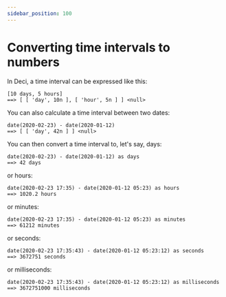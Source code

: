 ```yaml
---
sidebar_position: 100
---
```


# Converting time intervals to numbers

In Deci, a time interval can be expressed like this:

```deci live
[10 days, 5 hours]
==> [ [ 'day', 10n ], [ 'hour', 5n ] ] <null>
```

You can also calculate a time interval between two dates:

```deci live
date(2020-02-23) - date(2020-01-12)
==> [ [ 'day', 42n ] ] <null>
```

You can then convert a time interval to, let's say, days:

```deci live
date(2020-02-23) - date(2020-01-12) as days
==> 42 days
```

or hours:

```deci live
date(2020-02-23 17:35) - date(2020-01-12 05:23) as hours
==> 1020.2 hours
```

or minutes:

```deci live
date(2020-02-23 17:35) - date(2020-01-12 05:23) as minutes
==> 61212 minutes
```

or seconds:

```deci live
date(2020-02-23 17:35:43) - date(2020-01-12 05:23:12) as seconds
==> 3672751 seconds
```

or milliseconds:

```deci live
date(2020-02-23 17:35:43) - date(2020-01-12 05:23:12) as milliseconds
==> 3672751000 milliseconds
```
